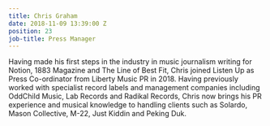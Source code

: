 ```yaml
---
title: Chris Graham
date: 2018-11-09 13:39:00 Z
position: 23
job-title: Press Manager
---
```


Having made his first steps in the industry in music journalism writing for Notion, 1883 Magazine and The Line of Best Fit, Chris joined Listen Up as Press Co-ordinator from Liberty Music PR in 2018. Having previously worked with specialist record labels and management companies including OddChild Music, Lab Records and Radikal Records, Chris now brings his PR experience and musical knowledge to handling clients such as Solardo, Mason Collective, M-22, Just Kiddin and Peking Duk.